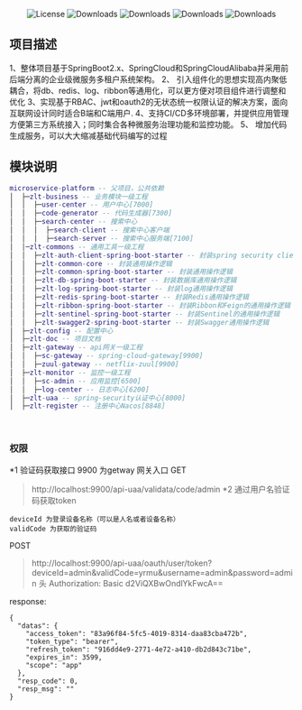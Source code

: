 

<p align="center">
  <img src='https://img.shields.io/badge/license-Apache%202-4EB1BA.svg' alt='License'/>
  <img src="https://img.shields.io/badge/Spring%20Boot-2.1.12.RELEASE-blue" alt="Downloads"/>
  <img src="https://img.shields.io/badge/Spring%20Cloud-Greenwich.SR5-blue" alt="Downloads"/>
  <img src="https://img.shields.io/badge/Spring%20Cloud%20Alibaba-2.1.1.RELEASE-blue" alt="Downloads"/>
  <img src="https://img.shields.io/badge/Layui-EasyWeb-yellowgreen" alt="Downloads"/>
</p>

## 项目描述
1、整体项目基于SpringBoot2.x、SpringCloud和SpringCloudAlibaba并采用前后端分离的企业级微服务多租户系统架构。
2、 引入组件化的思想实现高内聚低耦合，将db、redis、log、ribbon等通用化，可以更方便对项目组件进行调整和优化
3、实现基于RBAC、jwt和oauth2的无状态统一权限认证的解决方案，面向互联网设计同时适合B端和C端用户.
4、支持CI/CD多环境部署，并提供应用管理方便第三方系统接入；同时集合各种微服务治理功能和监控功能。
5、 增加代码生成服务，可以大大缩减基础代码编写的过程
##  模块说明

```lua
microservice-platform -- 父项目，公共依赖
│  ├─zlt-business -- 业务模块一级工程
│  │  ├─user-center -- 用户中心[7000]
│  │  ├─code-generator -- 代码生成器[7300]
│  │  ├─search-center -- 搜索中心
│  │  │  ├─search-client -- 搜索中心客户端
│  │  │  ├─search-server -- 搜索中心服务端[7100]
│  │─zlt-commons -- 通用工具一级工程
│  │  ├─zlt-auth-client-spring-boot-starter -- 封装spring security client端的通用操作逻辑
│  │  ├─zlt-common-core -- 封装通用操作逻辑
│  │  ├─zlt-common-spring-boot-starter -- 封装通用操作逻辑
│  │  ├─zlt-db-spring-boot-starter -- 封装数据库通用操作逻辑
│  │  ├─zlt-log-spring-boot-starter -- 封装log通用操作逻辑
│  │  ├─zlt-redis-spring-boot-starter -- 封装Redis通用操作逻辑
│  │  ├─zlt-ribbon-spring-boot-starter -- 封装Ribbon和Feign的通用操作逻辑
│  │  ├─zlt-sentinel-spring-boot-starter -- 封装Sentinel的通用操作逻辑
│  │  ├─zlt-swagger2-spring-boot-starter -- 封装Swagger通用操作逻辑
│  ├─zlt-config -- 配置中心
│  ├─zlt-doc -- 项目文档
│  ├─zlt-gateway -- api网关一级工程
│  │  ├─sc-gateway -- spring-cloud-gateway[9900]
│  │  ├─zuul-gateway -- netflix-zuul[9900]
│  ├─zlt-monitor -- 监控一级工程
│  │  ├─sc-admin -- 应用监控[6500]
│  │  ├─log-center -- 日志中心[6200]
│  ├─zlt-uaa -- spring-security认证中心[8000]
│  ├─zlt-register -- 注册中心Nacos[8848]
```

&nbsp;

### 权限
*1  验证码获取接口
9900 为getway 网关入口
GET
> http://localhost:9900/api-uaa/validata/code/admin
*2  通过用户名验证码获取token
```
deviceId 为登录设备名称（可以是人名或者设备名称）
validCode 为获取的验证码
```
POST
>http://localhost:9900/api-uaa/oauth/user/token?deviceId=admin&validCode=yrmu&username=admin&password=admin
>头 Authorization: Basic d2ViQXBwOndlYkFwcA==

response:
```
{
  "datas": {
    "access_token": "83a96f84-5fc5-4019-8314-daa83cba472b",
    "token_type": "bearer",
    "refresh_token": "916dd4e9-2771-4e72-a410-db2d843c71be",
    "expires_in": 3599,
    "scope": "app"
  },
  "resp_code": 0,
  "resp_msg": ""
}
```